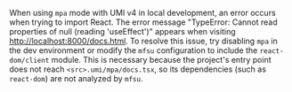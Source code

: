 When using `mpa` mode with UMI v4 in local development, an error occurs when trying to import React. The error message "TypeError: Cannot read properties of null (reading 'useEffect')" appears when visiting <http://localhost:8000/docs.html>. To resolve this issue, try disabling `mpa` in the dev environment or modify the `mfsu` configuration to include the `react-dom/client` module. This is necessary because the project's entry point does not reach `<src>.umi/mpa/docs.tsx`, so its dependencies (such as `react-dom`) are not analyzed by `mfsu`.

